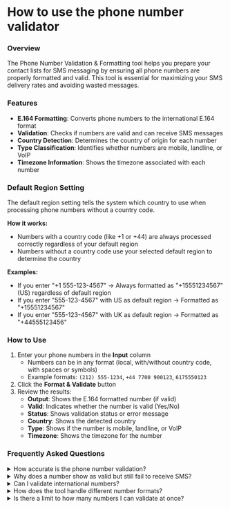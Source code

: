 # How to use the phone number validator

### Overview

The Phone Number Validation & Formatting tool helps you prepare your contact lists for SMS messaging by ensuring all phone numbers are properly formatted and valid. This tool is essential for maximizing your SMS delivery rates and avoiding wasted messages.

### Features

* **E.164 Formatting**: Converts phone numbers to the international E.164 format
* **Validation**: Checks if numbers are valid and can receive SMS messages
* **Country Detection**: Determines the country of origin for each number
* **Type Classification**: Identifies whether numbers are mobile, landline, or VoIP
* **Timezone Information**: Shows the timezone associated with each number

### Default Region Setting

The default region setting tells the system which country to use when processing phone numbers without a country code.

**How it works:**

* Numbers with a country code (like +1 or +44) are always processed correctly regardless of your default region
* Numbers without a country code use your selected default region to determine the country

**Examples:**

* If you enter "+1 555-123-4567" → Always formatted as "+15551234567" (US) regardless of default region
* If you enter "555-123-4567" with US as default region → Formatted as "+15551234567"
* If you enter "555-123-4567" with UK as default region → Formatted as "+44555123456"

### How to Use

1. Enter your phone numbers in the **Input** column
   * Numbers can be in any format (local, with/without country code, with spaces or symbols)
   * Example formats: `(212) 555-1234`, `+44 7700 900123`, `6175550123`
2. Click the **Format & Validate** button
3. Review the results:
   * **Output**: Shows the E.164 formatted number (if valid)
   * **Valid**: Indicates whether the number is valid (Yes/No)
   * **Status**: Shows validation status or error message
   * **Country**: Shows the detected country
   * **Type**: Shows if the number is mobile, landline, or VoIP
   * **Timezone**: Shows the timezone for the number

### Frequently Asked Questions

<details>

<summary>How accurate is the phone number validation?</summary>

The phone number validation uses Google's phone number database to verify if numbers are properly formatted and potentially valid. The tool checks:

* Country code validity
* Number length for the specific country
* Number pattern matching for the region
* Basic structural validity

However, it cannot guarantee with 100% certainty that a number is currently in service or able to receive SMS messages. Only sending a test message can confirm actual deliverability.

</details>

<details>

<summary>Why does a number show as valid but still fail to receive SMS?</summary>

A number may be properly formatted and appear valid but still fail to receive messages for several reasons:

* The number may be disconnected or no longer in service
* The subscriber may have blocked SMS messages
* The number may be a landline that cannot receive SMS

</details>

<details>

<summary>Can I validate international numbers?</summary>

Yes! The tool supports phone numbers from virtually all countries worldwide. For best results with international numbers:

* Include the country code with a plus sign (e.g., +44 for UK)
* If the country code is missing, the system will use your selected default region setting

</details>

<details>

<summary>How does the tool handle different number formats?</summary>

The tool is designed to be flexible and can handle most common phone number formats:

* Numbers with spaces, dashes, or parentheses
* Numbers with or without country codes
* Numbers with leading zeros or trunk prefixes

</details>

<details>

<summary>Is there a limit to how many numbers I can validate at once?</summary>

The tool is designed to handle hundreds of phone numbers in a single batch. For very large lists (1000+ numbers), the process may take a bit longer to complete.

</details>

